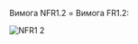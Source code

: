 Вимога NFR1.2 = Вимога FR1.2:





![NFR1 2](https://github.com/oleksandrblazhko/ai-213-kirpikov/assets/100131883/81ee14a6-2590-4045-80be-6e2f9bad6461)
